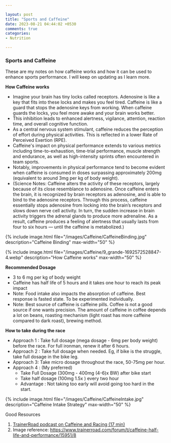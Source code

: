 ```yaml
---

layout: post
title: "Sports and Caffeine"
date: 2023-08-21 04:44:02 +0530
comments: true
categories: 
- Nutrition

---
```


### Sports and Caffeine

These are my notes on how caffeine works and how it can be used to enhance sports performance. I will keep on updating as I learn more. 



**How Caffeine works**

* Imagine your brain has tiny locks called receptors. Adenosine is like a  key that fits into these locks and makes you feel tired. Caffeine is like a guard that stops the adenosine keys from working. When caffeine guards the locks, you feel more awake and your brain works better.
* This inhibition leads to enhanced alertness, vigilance, attention, reaction time, and overall cognitive function.
* As a central nervous system stimulant, caffeine reduces the perception  of effort during physical activities. This is reflected in a lower Rate  of Perceived Exertion (RPE). 
* Caffeine's impact on physical performance extends to various metrics including time-to-exhaustion, time-trial performance, muscle strength and endurance, as well as high-intensity sprints often encountered in team sports.
* Notably, improvements in physical performance tend to become evident when caffeine is consumed in doses surpassing approximately 200mg (equivalent to around 3mg per kg of body weight).
* (Science Notes: Caffeine alters the activity of these receptors, largely because of its  close resemblance to adenosine. Once caffeine enters the brain, it is  recognized by brain receptors as adenosine, and is able to bind to the  adenosine receptors. Through this process, caffeine essentially stops  adenosine from locking into the brain’s receptors and slows down nerve  cell activity. In turn, the sudden increase in brain activity triggers  the adrenal glands to produce more adrenaline. As a result, caffeine  produces a feeling of alertness that usually lasts from four to six  hours — until the caffeine is metabolized.)

{% include image.html file="/images/Caffeine/CaffeineBinding.jpg" description="Caffeine Binding" max-width="50" %}

{% include image.html file="/images/Caffeine/9_grande-1692572528847-4.webp" description="How Caffeine works" max-width="50" %}



**Recommended Dosage**

- 3 to 6 mg per kg of body weight
- Caffeine has half life of 5 hours and it takes one hour to reach its peak impact
- Note: Food intake also impacts the absorption of caffeine. Best response is fasted state. To be experimented individually.
- Note: Best source of caffeine is caffeine pills. Coffee is not a good source if one wants precision. The amount of caffeine in coffee depends a lot on beans, roasting mechanism (light roast has more caffeine compared to dark roast), brewing method. 



**How to take during the race**

* Approach 1 : Take full dosage (mega dosage - 6mg per body weight) before the race. For full ironman, renew it after 6 hours.
* Approach 2 : Take full dosage when needed. Eg, if bike is the struggle, take full dosage in the bike leg.
* Approach 3: Take micro dosage throughout the race, 50-75mg per hour.
* Approach 4 :  (My preferred)
  * Take Full Dosage (300mg - 400mg (4-6)x BW) after bike start
  * Take half dosage (100mg 1.5x ) every two hour
  * Advantage : Not taking too early will avoid going too hard in the start.



{% include image.html file="/images/Caffeine/CaffeineIntake.jpg" description="Caffeine Intake Strategy" max-width="50" %}



Good Resources

1. [TrainerRoad podcast on Caffeine and Racing (17 min)](https://www.youtube.com/watch?v=5S8l40GlLsA)
2. Image reference: https://www.trainerroad.com/forum/t/caffeine-half-life-and-performance/15951/8